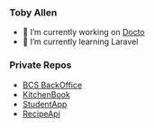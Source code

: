 ### Toby Allen

- 🔭 I’m currently working on [Docto](https://github.com/tobya/docto)
- 🌱 I’m currently learning Laravel

### Private Repos
- [BCS BackOffice ](https://github.com/tobya/bcsStudents_gitp4)
- [KitchenBook](https://github.com/tobya/kitchenbook)
- [StudentApp](https://github.com/tobya/studentapp)
- [RecipeApi](https://github.com/tobya/recipeapi)
